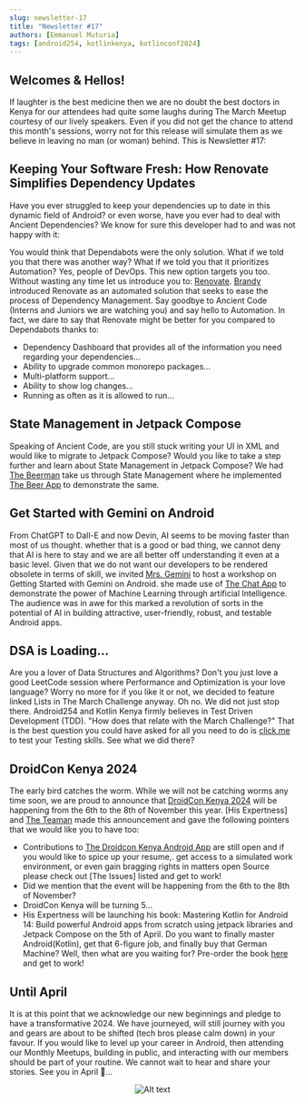 ```yaml
---
slug: newsletter-17
title: "Newsletter #17"
authors: [Emmanuel Muturia]
tags: [android254, kotlinkenya, kotlinconf2024]
---
```


## Welcomes & Hellos!
If laughter is the best medicine then we are no doubt the best doctors in Kenya for our attendees had quite some laughs during The March Meetup courtesy of our lively speakers. Even if you did not get the chance to attend this month's sessions, worry not for this release will simulate them as we believe in leaving no man (or woman) behind. This is Newsletter #17:

## Keeping Your Software Fresh: How Renovate Simplifies Dependency Updates
Have you ever struggled to keep your dependencies up to date in this dynamic field of Android? or even worse, have you ever had to deal with Ancient Dependencies? We know for sure this developer had to and was not happy with it:

[Insert the screenshot here...]: #

You would think that Dependabots were the only solution. What if we told you that there was another way? What if we told you that it prioritizes Automation? Yes, people of DevOps. This new option targets you too. Without wasting any time let us introduce you to: [Renovate](https://github.com/renovatebot/renovate). [Brandy](https://www.twitter.com/arianabrandy5) introduced Renovate as an automated solution that seeks to ease the process of Dependency Management. Say goodbye to Ancient Code (Interns and Juniors we are watching you) and say hello to Automation. In fact, we dare to say that Renovate might be better for you compared to Dependabots thanks to:

- Dependency Dashboard that provides all of the information you need regarding your dependencies...
- Ability to upgrade common monorepo packages...
- Multi-platform support...
- Ability to show log changes...
- Running as often as it is allowed to run...

## State Management in Jetpack Compose
Speaking of Ancient Code, are you still stuck writing your UI in XML and would like to migrate to Jetpack Compose? Would you like to take a step further and learn about State Management in Jetpack Compose? We had [The Beerman]() take us through State Management where he implemented [The Beer App]() to demonstrate the same. 

## Get Started with Gemini on Android
From ChatGPT to Dall-E and now Devin, AI seems to be moving faster than most of us thought. whether that is a good or bad thing, we cannot deny that AI is here to stay and we are all better off understanding it even at a basic level. Given that we do not want our developers to be rendered obsolete in terms of skill, we invited [Mrs. Gemini]() to host a workshop on Getting Started with Gemini on Android. she made use of [The Chat App]() to demonstrate the power of Machine Learning through artificial Intelligence. The audience was in awe for this marked a revolution of sorts in the potential of AI in building attractive, user-friendly, robust, and testable Android apps.

## DSA is Loading...
Are you a lover of Data Structures and Algorithms? Don't you just love a good LeetCode session where Performance and Optimization is your love language? Worry no more for if you like it or not, we decided to feature linked Lists in The March Challenge anyway. Oh no. We did not just stop there. Android254 and Kotlin Kenya firmly believes in Test Driven Development (TDD). "How does that relate with the March Challenge?" That is the best question you could have asked for all you need to do is [click me](https://kotlinbits.vercel.app/quiz/2024/March) to test your Testing skills. See what we did there?

## DroidCon Kenya 2024
The early bird catches the worm. While we will not be catching worms any time soon, we are proud to announce that [DroidCon Kenya 2024]() will be happening from the 6th to the 8th of November this year. [His Expertness] and [The Teaman]() made this announcement and gave the following pointers that we would like you to have too:

- Contributions to [The Droidcon Kenya Android App]() are still open and if you would like to spice up your resume,. get access to a simulated work environment, or even gain bragging rights in matters open Source please check out [The Issues] listed and get to work!
- Did we mention that the event will be happening from the 6th to the 8th of November?
- DroidCon Kenya will be turning 5...
- His Expertness will be launching his book: Mastering Kotlin for Android 14: Build powerful Android apps from scratch using jetpack libraries and Jetpack Compose on the 5th of April. Do you want to finally master Android(Kotlin), get that 6-figure job, and finally buy that German Machine? Well, then what are you waiting for? Pre-order the book [here]() and get to work!

## Until April
It is at this point that we acknowledge our new beginnings and pledge to have a transformative 2024. We have journeyed, will still journey with you and gears are about to be shifted (tech bros please calm down) in your favour. If you would like to level up your career in Android, then attending our Monthly Meetups, building in public, and interacting with our members should be part of your routine. We cannot wait to hear and share your stories. See you in April 👋...

<center>

![Alt text](../assets/See%20You%20Soon.webp)

</center>
